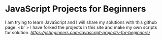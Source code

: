 # JavaScript Projects for Beginners
I am trying to learn JavaScript and I will share my solutions with this github page. <br \>
I have forked the projects in this site and  make my own scripts for solution. 
*https://jsbeginners.com/javascript-projects-for-beginners/*
